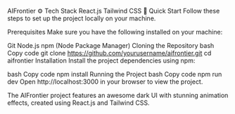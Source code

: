 AIFrontier
⚙️ Tech Stack
React.js
Tailwind CSS
🤸 Quick Start
Follow these steps to set up the project locally on your machine.

Prerequisites
Make sure you have the following installed on your machine:

Git
Node.js
npm (Node Package Manager)
Cloning the Repository
bash
Copy code
git clone https://github.com/yourusername/aifrontier.git
cd aifrontier
Installation
Install the project dependencies using npm:

bash
Copy code
npm install
Running the Project
bash
Copy code
npm run dev
Open http://localhost:3000 in your browser to view the project.

The AIFrontier project features an awesome dark UI with stunning animation effects, created using React.js and Tailwind CSS.


